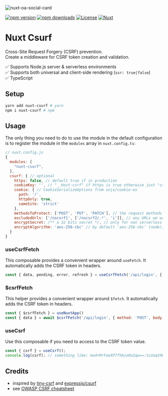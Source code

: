 ![nuxt-oa-social-card](https://github.com/Morgbn/nuxt-csurf/assets/25689856/7f49b654-c682-4f15-9e40-6ba9644e28ac)

[![npm version][npm-version-src]][npm-version-href]
[![npm downloads][npm-downloads-src]][npm-downloads-href]
[![License][license-src]][license-href]
[![Nuxt][nuxt-src]][nuxt-href]

# Nuxt Csurf

Cross-Site Request Forgery (CSRF) prevention. \
Create a middleware for CSRF token creation and validation.

✅ Supports Node.js server & serverless environments \
✅ Supports both universal and client-side rendering (`ssr: true|false`) \
✅ TypeScript

## Setup

```sh
yarn add nuxt-csurf # yarn
npm i nuxt-csurf # npm
```

## Usage

The only thing you need to do to use the module in the default configuration is to register the module in the `modules` array in `nuxt.config.ts`:

```javascript
// nuxt.config.js
{
  modules: [
    "nuxt-csurf",
  ],
  csurf: { // optional
    https: false, // default true if in production
    cookieKey: '', // "__Host-csrf" if https is true otherwise just "csrf"
    cookie: { // CookieSerializeOptions from unjs/cookie-es
      path: '/',
      httpOnly: true,
      sameSite: 'strict'
    },
    methodsToProtect: ['POST', 'PUT', 'PATCH'], // the request methods we want CSRF protection for
    excludedUrls: ['/nocsrf1', ['/nocsrf2/.*', 'i']], // any URLs we want to exclude from CSRF protection
    encryptSecret: /** a 32 bits secret */, // only for non serverless runtime, random bytes by default
    encryptAlgorithm: 'aes-256-cbc' // by default 'aes-256-cbc' (node), 'AES-CBC' (serverless)
  }
}
```

### useCsrfFetch

This composable provides a convenient wrapper around `useFetch`. It automatically adds the CSRF token in headers.

```javascript
const { data, pending, error, refresh } = useCsrfFetch('/api/login', { query: param1: 'value1' })
```

### $csrfFetch

This helper provides a convenient wrapper around `$fetch`. It automatically adds the CSRF token in headers.

```javascript
const { $csrfFetch } = useNuxtApp()
const { data } = await $csrfFetch('/api/login', { method: 'POST', body: …, headers: … })
```

### useCsrf

Use this composable if you need to access to the CSRF token value.

```javascript
const { csrf } = useCsrf();
console.log(csrf); // something like: mo4+MrFaeXP7fhAie0o2qw==:tLUaqtHW6evx/coGQVAhtGAR+v6cxgFtrqmkOsuAMag8PHRnMwpbGGUO0TPJjL+4
```

## Credits

- inspired by [tiny-csrf](https://github.com/valexandersaulys/tiny-csrf) and [expressjs/csurf](https://github.com/expressjs/csurf)
- see [OWASP CSRF cheatsheet](https://cheatsheetseries.owasp.org/cheatsheets/Cross-Site_Request_Forgery_Prevention_Cheat_Sheet.html)

[npm-version-src]: https://img.shields.io/npm/v/nuxt-csurf/latest.svg?style=flat&colorA=18181B&colorB=28CF8D
[npm-version-href]: https://npmjs.com/package/nuxt-csurf
[npm-downloads-src]: https://img.shields.io/npm/dt/nuxt-csurf.svg?style=flat&colorA=18181B&colorB=28CF8D
[npm-downloads-href]: https://npmjs.com/package/nuxt-csurf
[license-src]: https://img.shields.io/npm/l/@nuxt/image.svg?style=flat&colorA=18181B&colorB=28CF8D
[license-href]: https://npmjs.com/package/nuxt-csurf
[nuxt-src]: https://img.shields.io/badge/Nuxt-18181B?logo=nuxt.js
[nuxt-href]: https://nuxt.com
